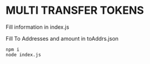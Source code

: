 # MULTI TRANSFER TOKENS

Fill information in index.js

Fill To Addresses and amount in toAddrs.json

```
npm i
node index.js

```

